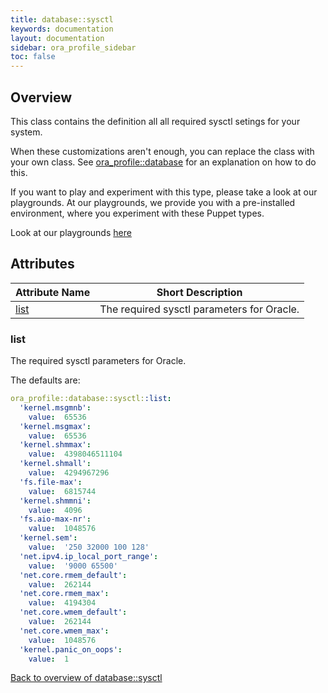 ```yaml
---
title: database::sysctl
keywords: documentation
layout: documentation
sidebar: ora_profile_sidebar
toc: false
---
```

## Overview

This class contains the definition all all required sysctl setings for your system.

When these customizations aren't enough, you can replace the class with your own class. See [ora_profile::database](./database.html) for an explanation on how to do this.




If you want to play and experiment with this type, please take a look at our playgrounds. At our playgrounds, 
we provide you with a pre-installed environment, where you experiment with these Puppet types.

Look at our playgrounds [here](/playgrounds#oracle)

## Attributes



Attribute Name                 | Short Description                          |
------------------------------ | ------------------------------------------ |
[list](#database::sysctl_list) | The required sysctl parameters for Oracle. |




### list<a name='database::sysctl_list'>

The required sysctl parameters for Oracle.

The defaults are:

```yaml
ora_profile::database::sysctl::list:
  'kernel.msgmnb':
    value:  65536
  'kernel.msgmax':
    value:  65536
  'kernel.shmmax':
    value:  4398046511104
  'kernel.shmall':
    value:  4294967296
  'fs.file-max':
    value:  6815744
  'kernel.shmmni':
    value:  4096
  'fs.aio-max-nr':
    value:  1048576
  'kernel.sem':
    value:  '250 32000 100 128'
  'net.ipv4.ip_local_port_range':
    value:  '9000 65500'
  'net.core.rmem_default':
    value:  262144
  'net.core.rmem_max':
    value:  4194304
  'net.core.wmem_default':
    value:  262144
  'net.core.wmem_max':
    value:  1048576
  'kernel.panic_on_oops':
    value:  1
```

[Back to overview of database::sysctl](#attributes)

